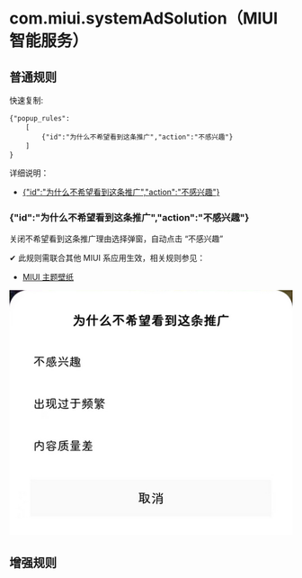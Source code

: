 # com.miui.systemAdSolution（MIUI 智能服务）

## 普通规则

快速复制:
```
{"popup_rules":
    [
        {"id":"为什么不希望看到这条推广","action":"不感兴趣"}
    ]
}
```
详细说明：
- [{"id":"为什么不希望看到这条推广","action":"不感兴趣"}](#id为什么不希望看到这条推广action不感兴趣)

### {"id":"为什么不希望看到这条推广","action":"不感兴趣"}
关闭不希望看到这条推广理由选择弹窗，自动点击 “不感兴趣”

✔ 此规则需联合其他 MIUI 系应用生效，相关规则参见：
- [MIUI 主题壁纸](../../com.A/com.android.thememanager/readme.md#idad_titleactionad_close_btn)

![](./assets/不希望看到这条推广理由选择弹窗.jpg)


## 增强规则
